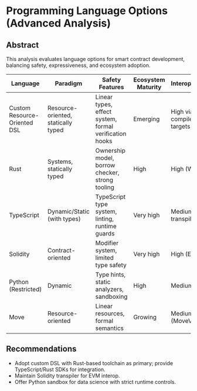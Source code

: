 # Programming Language Options (Advanced Analysis)

## Abstract
This analysis evaluates language options for smart contract development, balancing safety, expressiveness, and ecosystem adoption.

| Language | Paradigm | Safety Features | Ecosystem Maturity | Interoperability | Notes |
|----------|----------|-----------------|--------------------|------------------|-------|
| Custom Resource-Oriented DSL | Resource-oriented, statically typed | Linear types, effect system, formal verification hooks | Emerging | High via compiler targets | Tailored for protocol; requires developer education. |
| Rust | Systems, statically typed | Ownership model, borrow checker, strong tooling | High | High (WASM) | Great for SDKs and high-assurance contracts. |
| TypeScript | Dynamic/Static (with types) | TypeScript type system, linting, runtime guards | Very high | Medium (via transpilers) | Excellent for front-end/integration developers. |
| Solidity | Contract-oriented | Modifier system, limited type safety | Very high | High (EVM) | Legacy compatibility; requires strict auditing. |
| Python (Restricted) | Dynamic | Type hints, static analyzers, sandboxing | High | Medium | Ideal for research and scripting with guardrails. |
| Move | Resource-oriented | Linear resources, formal semantics | Growing | Medium (MoveVM) | High safety; smaller ecosystem. |

## Recommendations
- Adopt custom DSL with Rust-based toolchain as primary; provide TypeScript/Rust SDKs for integration.
- Maintain Solidity transpiler for EVM interop.
- Offer Python sandbox for data science with strict runtime controls.
